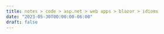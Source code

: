 ```yaml
---
title: notes > code > asp.net > web apps > blazor > idioms
date: "2023-05-30T00:00:00-06:00"
draft: false
---
```

